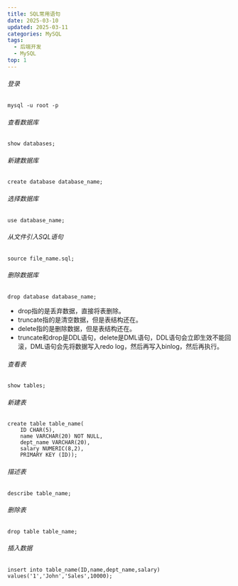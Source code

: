 ```yaml
---
title: SQL常用语句
date: 2025-03-10
updated: 2025-03-11
categories: MySQL
tags:
  - 后端开发
  - MySQL
top: 1
---
```


###### 登录
``` 
mysql -u root -p
```
###### 查看数据库
```
show databases;
```
###### 新建数据库
```
create database database_name;
```
###### 选择数据库
```
use database_name;
```
###### 从文件引入SQL语句
```
source file_name.sql;
```
###### 删除数据库
```
drop database database_name;
```
- drop指的是丢弃数据，直接将表删除。
- truncate指的是清空数据，但是表结构还在。
- delete指的是删除数据，但是表结构还在。
- truncate和drop是DDL语句，delete是DML语句，DDL语句会立即生效不能回滚，DML语句会先将数据写入redo log，然后再写入binlog，然后再执行。
###### 查看表
```
show tables;
```
###### 新建表
```
create table table_name(
    ID CHAR(5),
    name VARCHAR(20) NOT NULL,
    dept_name VARCHAR(20),
    salary NUMERIC(8,2),
    PRIMARY KEY (ID));
```
###### 描述表
```
describe table_name;
```
###### 删除表
```
drop table table_name;
```
###### 插入数据
```
insert into table_name(ID,name,dept_name,salary) values('1','John','Sales',10000);

